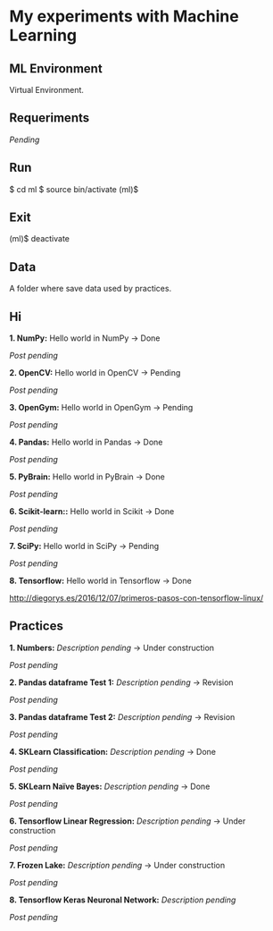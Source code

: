 # My experiments with Machine Learning

## ML Environment

Virtual Environment.

## Requeriments

*Pending*

## Run

$ cd ml
$ source bin/activate
(ml)$

## Exit

(ml)$ deactivate

## Data

A folder where save data used by practices.

## Hi

**1. NumPy:**  Hello world in NumPy -> Done

*Post pending*

**2. OpenCV:**  Hello world in OpenCV -> Pending

*Post pending*

**3. OpenGym:**  Hello world in OpenGym -> Pending

*Post pending*

**4. Pandas:**  Hello world in Pandas -> Done

*Post pending*

**5. PyBrain:**  Hello world in PyBrain -> Done

*Post pending*

**6. Scikit-learn::**  Hello world in Scikit -> Done

*Post pending*

**7. SciPy:**  Hello world in SciPy -> Pending

*Post pending*

**8. Tensorflow:**  Hello world in Tensorflow -> Done

http://diegorys.es/2016/12/07/primeros-pasos-con-tensorflow-linux/

## Practices

**1. Numbers:** *Description pending*  -> Under construction

*Post pending*

**2. Pandas dataframe Test 1:** *Description pending*  -> Revision

*Post pending*

**3. Pandas dataframe Test 2:** *Description pending*  -> Revision

*Post pending*

**4. SKLearn Classification:** *Description pending*  -> Done

*Post pending*

**5. SKLearn Naïve Bayes:** *Description pending*  -> Done

*Post pending*

**6. Tensorflow Linear Regression:** *Description pending*  -> Under construction

*Post pending*

**7. Frozen Lake:** *Description pending*  -> Under construction

*Post pending*

**8. Tensorflow Keras Neuronal Network:** *Description pending*

*Post pending*